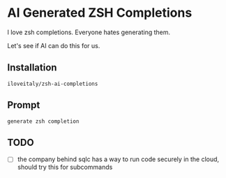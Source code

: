 # AI Generated ZSH Completions

I love zsh completions. Everyone hates generating them.

Let's see if AI can do this for us.

## Installation

```shell
iloveitaly/zsh-ai-completions
```

## Prompt

```
generate zsh completion
```

## TODO

- [ ] the company behind sqlc has a way to run code securely in the cloud, should try this for subcommands